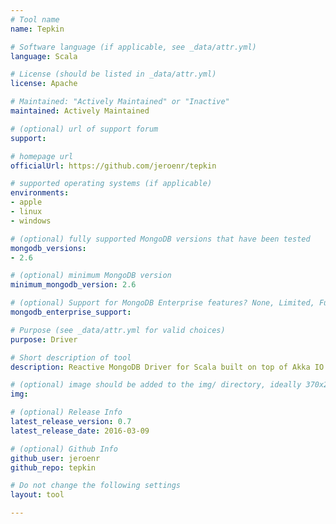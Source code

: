 ```yaml
---
# Tool name
name: Tepkin

# Software language (if applicable, see _data/attr.yml)
language: Scala

# License (should be listed in _data/attr.yml)
license: Apache

# Maintained: "Actively Maintained" or "Inactive"
maintained: Actively Maintained

# (optional) url of support forum
support: 

# homepage url
officialUrl: https://github.com/jeroenr/tepkin

# supported operating systems (if applicable)
environments:
- apple
- linux
- windows

# (optional) fully supported MongoDB versions that have been tested
mongodb_versions:
- 2.6

# (optional) minimum MongoDB version
minimum_mongodb_version: 2.6

# (optional) Support for MongoDB Enterprise features? None, Limited, Full
mongodb_enterprise_support: 

# Purpose (see _data/attr.yml for valid choices)
purpose: Driver

# Short description of tool
description: Reactive MongoDB Driver for Scala built on top of Akka IO and Akka Streams.

# (optional) image should be added to the img/ directory, ideally 370x200px
img: 

# (optional) Release Info
latest_release_version: 0.7
latest_release_date: 2016-03-09

# (optional) Github Info
github_user: jeroenr
github_repo: tepkin

# Do not change the following settings
layout: tool

---
```

